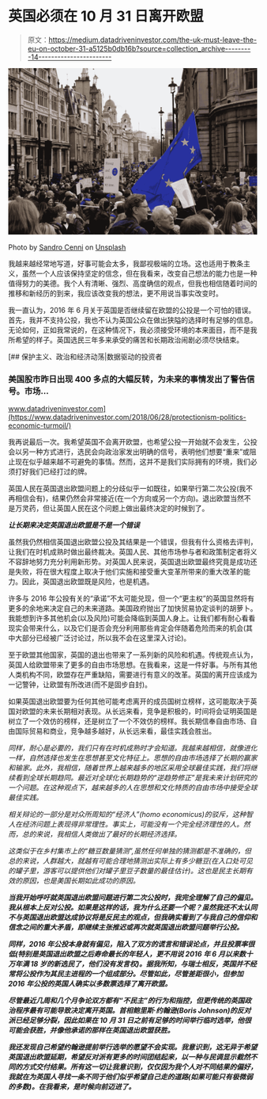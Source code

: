 # 英国必须在 10 月 31 日离开欧盟

> 原文：<https://medium.datadriveninvestor.com/the-uk-must-leave-the-eu-on-october-31-a5125b0db16b?source=collection_archive---------14----------------------->

![](img/0e491e147e668559a173c89e90f7caff.png)

Photo by [Sandro Cenni](https://unsplash.com/@sandrocenni?utm_source=medium&utm_medium=referral) on [Unsplash](https://unsplash.com?utm_source=medium&utm_medium=referral)

我越来越经常地写道，好事可能会太多，我鄙视极端的立场。这也适用于教条主义，虽然一个人应该保持坚定的信念，但在我看来，改变自己想法的能力也是一种值得努力的美德。我个人有清晰、强烈、高度确信的观点，但我也相信随着时间的推移和新经历的到来，我应该改变我的想法，更不用说当事实改变时。

我一直认为，2016 年 6 月关于英国是否继续留在欧盟的公投是一个可怕的错误。首先，我并不支持公投，我也不认为英国公众在做出狭隘的选择时有足够的信息。无论如何，正如我常说的，在这种情况下，我必须接受环境的本来面目，而不是我所希望的样子。英国选民三年多来承受的痛苦和长期政治闹剧必须尽快结束。

[](https://www.datadriveninvestor.com/2018/06/28/protectionism-politics-economic-turmoil/) [## 保护主义、政治和经济动荡|数据驱动的投资者

### 美国股市昨日出现 400 多点的大幅反转，为未来的事情发出了警告信号。市场…

www.datadriveninvestor.com](https://www.datadriveninvestor.com/2018/06/28/protectionism-politics-economic-turmoil/) 

我再说最后一次。我希望英国不会离开欧盟，也希望公投一开始就不会发生，公投会以另一种方式进行，选民会向政治家发出明确的信号，表明他们想要“重来”或阻止现在似乎越来越不可避免的事情。然而，这并不是我们实际拥有的环境，我们必须打好我们已经打过的牌。

英国人民在英国退出欧盟问题上的分歧似乎一如既往，如果举行第二次公投(我不再相信会有)，结果仍然会非常接近(在一个方向或另一个方向)。退出欧盟当然不是万灵药，但让英国人民在这个问题上做出最终决定的时候到了。

***让长期来决定英国退出欧盟是不是一个错误***

虽然我仍然相信英国退出欧盟公投及其结果是一个错误，但我有什么资格去评判，让我们在时机成熟时做出最终裁决。英国人民、其他市场参与者和政策制定者将义不容辞地努力充分利用新形势。对英国人民来说，英国退出欧盟最终究竟是成功还是失败，将在很大程度上取决于他们实施和接受重大变革所带来的重大改革的能力。因此，英国退出欧盟既是风险，也是机遇。

许多与 2016 年公投有关的“承诺”不太可能兑现，但一个“更主权”的英国显然将有更多的余地来决定自己的未来道路。美国政府抛出了加快贸易协定谈判的胡萝卜。我能想到许多其他机会(以及风险)可能会降临到英国人身上。让我们都有耐心看看现实会带来什么，以及它们是否会充分利用那些肯定会伴随着危险而来的机会(其中大部分已经被广泛讨论过，所以我不会在这里深入讨论)。

至于欧盟其他国家，英国的退出也带来了一系列新的风险和机遇。传统观点认为，英国人给欧盟带来了更多的自由市场思想。在我看来，这是一件好事。与所有其他人类机构不同，欧盟存在严重缺陷，需要进行有意义的改革。英国的离开应该成为一记警钟，让欧盟有所改进(而不是固步自封)。

如果英国退出欧盟要为任何其他可能考虑离开的成员国树立榜样，这可能取决于英国对欧盟的未来长期相对表现。从长远来看，竞争是积极的，时间将会证明英国是树立了一个效仿的榜样，还是树立了一个不效仿的榜样。我长期信奉自由市场、自由国际贸易和商业，竞争越多越好，从长远来看，最佳实践会胜出。

*同样，耐心是必要的，我们只有在时机成熟时才会知道。我越来越相信，就像进化一样，自然选择也发生在思想甚至文化特征上。思想的自由市场选择了长期的赢家和输家。此外，我相信，随着世界上越来越多的地区采用全球最佳实践，我们将继续看到全球长期趋同。最近对全球化长期趋势的“逆趋势修正”是我未来计划研究的一个问题。在这种观点下，越来越多的人在思想和文化特质的自由市场中接受全球最佳实践。*

*相关辩论的一部分是对众所周知的“经济人”(homo economicus)的驳斥，这种智人在经济问题上表现得非常理性。事实上，可能没有一个完全经济理性的人。然而，总的来说，我相信人类做出了最好的长期经济选择。*

*这类似于在乡村集市上的“糖豆数量猜测”,虽然任何单独的猜测都是不准确的，但总的来说，人群越大，就越有可能合理地猜测出实际上有多少糖豆(在入口处可见的罐子里，游客可以提供他们对罐子里豆子数量的最佳估计)。这也是民主长期有效的原因，也是美国长期如此成功的原因。*

***当我开始呼吁就英国退出欧盟问题进行第二次公投时，我完全理解了自己的偏见。我从根本上反对公投。如果是这样的话，我为什么还要一个呢？虽然我还不太认同不与英国退出欧盟达成协议将是反民主的观点，但我确实看到了与我自己的信仰和信念之间的重大矛盾，即继续主张推迟或再次就英国退出欧盟问题举行公投。***

***同样，2016 年公投本身就有偏见，陷入了双方的谎言和错误论点，并且投票率很低(特别是英国退出欧盟之后寿命最长的年轻人，更不用说 2016 年 6 月以来数十万年满 18 岁的新选民了，他们没有发言权)。据我所知，与瑞士相反，英国并不经常将公投作为其民主进程的一个组成部分。尽管如此，尽管差距很小，但参加 2016 年公投的英国人确实以多数票选择了离开欧盟。***

***尽管最近几周和几个月争论双方都有“不民主”的行为和指控，但更传统的英国政治程序最有可能导致决定离开英国。首相鲍里斯·约翰逊(Boris Johnson)的反对派已经足够分裂，因此如果在 10 月 31 日之前有足够的时间举行临时选举，他很可能会获胜，并像他承诺的那样在英国退出欧盟获胜。***

***我还发现自己希望约翰逊提前举行选举的愿望不会实现。我意识到，这无异于希望英国退出欧盟延期，希望反对派有更多的时间团结起来，以一种与民调显示截然不同的方式交付结果。所有这一切让我意识到，仅仅因为我个人对不同结果的偏好，我就在为英国人寻找一条不同于他们似乎希望自己走的道路(如果可能只有极微弱的多数)。在我看来，是时候向前迈进了。***